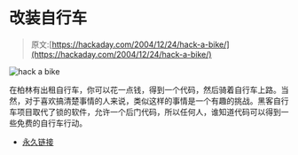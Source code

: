 # 改装自行车

> 原文:[https://hackaday.com/2004/12/24/hack-a-bike/](https://hackaday.com/2004/12/24/hack-a-bike/)

![hack a bike](../Images/1a3c9caf9bcc1fa1b48dd05f36c94f07.png)

在柏林有出租自行车，你可以花一点钱，得到一个代码，然后骑着自行车上路。当然，对于喜欢搞清楚事情的人来说，类似这样的事情是一个有趣的挑战。黑客自行车项目取代了锁的软件，允许一个后门代码，所以任何人，谁知道代码可以得到一些免费的自行车行动。

*   [永久链接](http://www.ccc.de/hackabike/index_en.html)